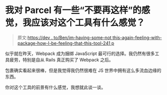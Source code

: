# 我对 Parcel 有一些“不要再这样”的感觉，我应该对这个工具有什么感觉？

> 原文:[https://dev . to/Ben/im-having-some-not this-again-feeling-with-package-how-I-be-feeling-that-this-tool-241 p](https://dev.to/ben/im-having-some-not-this-again-feelings-with-parcel-how-should-i-be-feeling-about-this-tool-241p)

似乎就在昨天，Webpack 成为捆绑 JavaScript 最可行的选择。我仍然有很多工具疲劳，特别是自从 Rails 真正购买了 Webpack 之后。

包裹确实看起来很棒，但是我觉得我仍然很难在 JS 世界中拥有这么多流血边缘的东西。

你对这个工具的前景有什么感觉，我想就此谈一谈。